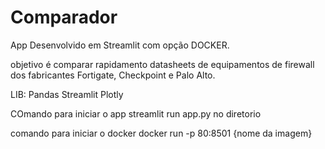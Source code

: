 # Comparador

App Desenvolvido em Streamlit com opção DOCKER.

objetivo é comparar rapidamento datasheets de equipamentos de firewall dos fabricantes Fortigate, Checkpoint e Palo Alto.

LIB:
Pandas 
Streamlit
Plotly

COmando para iniciar o app
streamlit run app.py no diretorio

comando para iniciar o docker
docker run -p 80:8501 {nome da imagem}
